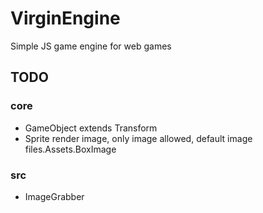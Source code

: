 # VirginEngine

Simple JS game engine for web games

## TODO

### core

- GameObject extends Transform
- Sprite render image, only image allowed, default image files.Assets.BoxImage

### src

- ImageGrabber
